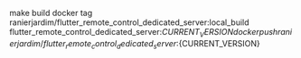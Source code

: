 make build
docker tag ranierjardim/flutter_remote_control_dedicated_server:local_build flutter_remote_control_dedicated_server:${CURRENT_VERSION}
docker push ranierjardim/flutter_remote_control_dedicated_server:${CURRENT_VERSION}